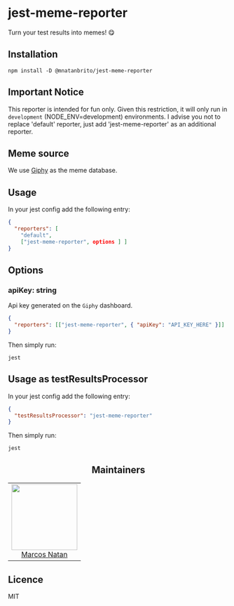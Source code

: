# jest-meme-reporter
Turn your test results into memes! 😋

## Installation
```shell
npm install -D @mnatanbrito/jest-meme-reporter
```

## Important Notice
This reporter is intended for fun only. Given this restriction, it will only run in `development` (NODE_ENV=development) environments. I advise you not to replace 'default' reporter, just add 'jest-meme-reporter' as an additional reporter.

## Meme source
We use [Giphy](https://www.giphy.com) as the meme database.

## Usage
In your jest config add the following entry:
```JSON
{
  "reporters": [ 
    "default",
    ["jest-meme-reporter", options ] ]
}
```

## Options
### apiKey: string
Api key generated on the `Giphy` dashboard.

```json
{
  "reporters": [["jest-meme-reporter", { "apiKey": "API_KEY_HERE" }]]
}
```

Then simply run:

```shell
jest
```

## Usage as testResultsProcessor
In your jest config add the following entry:
```JSON
{
  "testResultsProcessor": "jest-meme-reporter"
}
```

Then simply run:

```shell
jest
```

<h2 align="center">Maintainers</h2>
<table>
  <tbody>
    <tr>
      <td align="center">
        <img width="150" height="150"
        src="https://github.com/mnatanbrito.png?v=3&s=150">
        </br>
        <a href="https://github.com/mnatanbrito">Marcos Natan</a>
      </td>
    </tr>
  <tbody>
</table>


## Licence
MIT